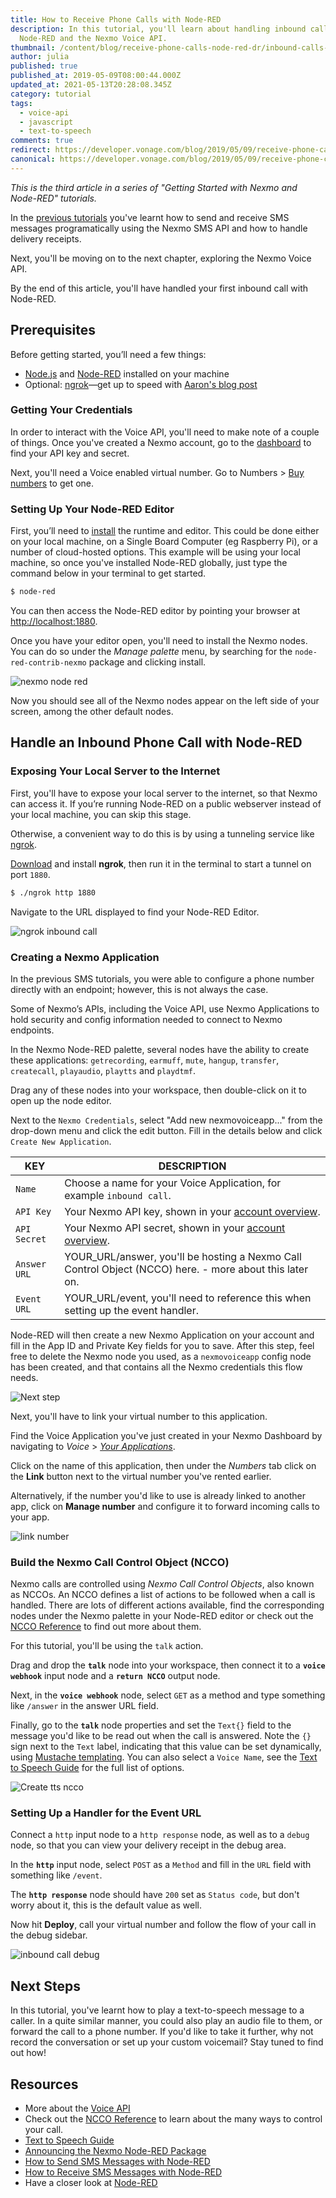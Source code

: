 ```yaml
---
title: How to Receive Phone Calls with Node-RED
description: In this tutorial, you'll learn about handling inbound calls using
  Node-RED and the Nexmo Voice API.
thumbnail: /content/blog/receive-phone-calls-node-red-dr/inbound-calls-node-red.png
author: julia
published: true
published_at: 2019-05-09T08:00:44.000Z
updated_at: 2021-05-13T20:28:08.345Z
category: tutorial
tags:
  - voice-api
  - javascript
  - text-to-speech
comments: true
redirect: https://developer.vonage.com/blog/2019/05/09/receive-phone-calls-node-red-dr
canonical: https://developer.vonage.com/blog/2019/05/09/receive-phone-calls-node-red-dr
---
```

*This is the third article in a series of "Getting Started with Nexmo and Node-RED" tutorials.*

In the [previous tutorials](https://www.nexmo.com/blog/tag/node-red/) you've learnt how to send and receive SMS messages programatically using the Nexmo SMS API and how to handle delivery receipts.

Next, you'll be moving on to the next chapter, exploring the Nexmo Voice API. 

By the end of this article, you'll have handled your first inbound call with Node-RED.

## Prerequisites

Before getting started, you’ll need a few things:

* [Node.js](https://nodejs.org/en/) and [Node-RED](https://nodered.org/docs/getting-started/installation) installed on your machine
* Optional: [ngrok](https://ngrok.com/download)—get up to speed with [Aaron's blog post](https://www.nexmo.com/blog/2017/07/04/local-development-nexmo-ngrok-tunnel-dr/)

<sign-up number></sign-up>

### Getting Your Credentials

In order to interact with the Voice API, you'll need to make note of a couple of things. Once you've created a Nexmo account, go to the [dashboard](https://dashboard.nexmo.com) to find your API key and secret.

Next, you'll need a Voice enabled virtual number. Go to Numbers > [Buy numbers](https://dashboard.nexmo.com/buy-numbers) to get one.

### Setting Up Your Node-RED Editor

First, you’ll need to [install](https://nodered.org/docs/getting-started/installation) the runtime and editor. This could be done either on your local machine, on a Single Board Computer (eg Raspberry Pi), or a number of cloud-hosted options. This example will be using your local machine, so once you've installed Node-RED globally, just type the command below in your terminal to get started.

```bash
$ node-red
```

You can then access the Node-RED editor by pointing your browser at <http://localhost:1880>.

Once you have your editor open, you'll need to install the Nexmo nodes. You can do so under the *Manage palette* menu, by searching for the `node-red-contrib-nexmo` package and clicking install. 

![nexmo node red](/content/blog/how-to-receive-phone-calls-with-node-red/install-nexmo-nodered.gif)

Now you should see all of the Nexmo nodes appear on the left side of your screen, among the other default nodes.

## Handle an Inbound Phone Call with Node-RED

### Exposing Your Local Server to the Internet

First, you'll have to expose your local server to the internet, so that Nexmo can access it. If you’re running Node-RED on a public webserver instead of your local machine, you can skip this stage. 

Otherwise, a convenient way to do this is by using a tunneling service like [ngrok](https://ngrok.com).

[Download](https://ngrok.com/download) and install **ngrok**, then run it in the terminal to start a tunnel on port `1880`.

```bash
$ ./ngrok http 1880
```

Navigate to the URL displayed to find your Node-RED Editor.

![ngrok inbound call](/content/blog/how-to-receive-phone-calls-with-node-red/ngrok-inbound-call.png)

### Creating a Nexmo Application

In the previous SMS tutorials, you were able to configure a phone number directly with an endpoint; however, this is not always the case.

Some of Nexmo’s APIs, including the Voice API, use Nexmo Applications to hold security and config information needed to connect to Nexmo endpoints. 

In the Nexmo Node-RED palette, several nodes have the ability to create these applications: `getrecording`, `earmuff`, `mute`, `hangup`, `transfer`, `createcall`, `playaudio`, `playtts` and `playdtmf`.

Drag any of these nodes into your workspace, then double-click on it to open up the node editor.

Next to the `Nexmo Credentials`, select "Add new nexmovoiceapp..." from the drop-down menu and click the edit button. Fill in the details below and click `Create New Application`.

| KEY          | DESCRIPTION                                                                                                 |
| ------------ | ----------------------------------------------------------------------------------------------------------- |
| `Name`       | Choose a name for your Voice Application, for example `inbound call`.                                       |
| `API Key`    | Your Nexmo API key, shown in your [account overview](https://dashboard.nexmo.com/getting-started-guide).    |
| `API Secret` | Your Nexmo API secret, shown in your [account overview](https://dashboard.nexmo.com/getting-started-guide). |
| `Answer URL` | YOUR_URL/answer, you'll be hosting a Nexmo Call Control Object (NCCO) here. - more about this later on.     |
| `Event URL`  | YOUR_URL/event, you'll need to reference this when setting up the event handler.                            |

Node-RED will then create a new Nexmo Application on your account and fill in the App ID and Private Key fields for you to save. After this step, feel free to delete the Nexmo node you used, as a `nexmovoiceapp` config node has been created, and that contains all the Nexmo credentials this flow needs.

![Next step](/content/blog/how-to-receive-phone-calls-with-node-red/844c06b1-4af6-43e8-acfd-95c3a6a0189b.png)

Next, you'll have to link your virtual number to this application.

Find the Voice Application you've just created in your Nexmo Dashboard by navigating to *Voice* > *[Your Applications](https://dashboard.nexmo.com/voice/your-applications)*.

Click on the name of this application, then under the *Numbers* tab click on the **Link** button next to the virtual number you've rented earlier.

Alternatively, if the number you'd like to use is already linked to another app, click on **Manage number** and configure it to forward incoming calls to your app.

![link number](/content/blog/how-to-receive-phone-calls-with-node-red/link-number-voiceapp.png)

### Build the Nexmo Call Control Object (NCCO)

Nexmo calls are controlled using *Nexmo Call Control Objects*, also known as NCCOs. An NCCO defines a list of actions to be followed when a call is handled. There are lots of different actions available, find the corresponding nodes under the Nexmo palette in your Node-RED editor or check out the [NCCO Reference](https://developer.nexmo.com/api/voice/ncco) to find out more about them.

For this tutorial, you'll be using the `talk` action. 

Drag and drop the **`talk`** node into your workspace, then connect it to a **`voice webhook`** input node and a **`return NCCO`** output node. 

Next, in the **`voice webhook`** node, select `GET` as a method and type something like `/answer` in the answer URL field. 

Finally, go to the **`talk`** node properties and set the `Text{}` field to the message you'd like to be read out when the call is answered. Note the `{}` sign next to the `Text` label, indicating that this value can be set dynamically, using [Mustache templating](https://mustache.github.io/). You can also select a `Voice Name`, see the [Text to Speech Guide](https://developer.nexmo.com/voice/voice-api/guides/text-to-speech#voice-names) for the full list of options.

![Create tts ncco](/content/blog/how-to-receive-phone-calls-with-node-red/create-tts-ncco.gif)

### Setting Up a Handler for the Event URL

Connect a `http` input node to a `http response` node, as well as to a `debug` node, so that you can view your delivery receipt in the debug area.

In the **`http`** input node, select `POST` as a `Method` and fill in the `URL` field with something like `/event`.

The **`http response`** node should have `200` set as `Status code`, but don't worry about it, this is the default value as well.

Now hit **Deploy**, call your virtual number and follow the flow of your call in the debug sidebar.

![inbound call debug](/content/blog/how-to-receive-phone-calls-with-node-red/inbound-call-debug.png)

## Next Steps

In this tutorial, you've learnt how to play a text-to-speech message to a caller. In a quite similar manner, you could also play an audio file to them, or forward the call to a phone number. If you'd like to take it further, why not record the conversation or set up your custom voicemail? Stay tuned to find out how!

## Resources

* More about the [Voice API](https://developer.nexmo.com/voice/voice-api/overview)
* Check out the [NCCO Reference](https://developer.nexmo.com/voice/voice-api/ncco-reference) to learn about the many ways to control your call.
* [Text to Speech Guide](https://developer.nexmo.com/voice/voice-api/guides/text-to-speech#voice-names)
* [Announcing the Nexmo Node-RED Package](https://www.nexmo.com/blog/2019/02/21/nexmo-node-red-package-dr/)
* [How to Send SMS Messages with Node-RED](https://www.nexmo.com/blog/2019/04/17/send-sms-messages-node-red-dr/)
* [How to Receive SMS Messages with Node-RED](https://www.nexmo.com/blog/2019/04/24/receive-sms-messages-node-red-dr/)
* Have a closer look at [Node-RED](https://nodered.org/docs/)